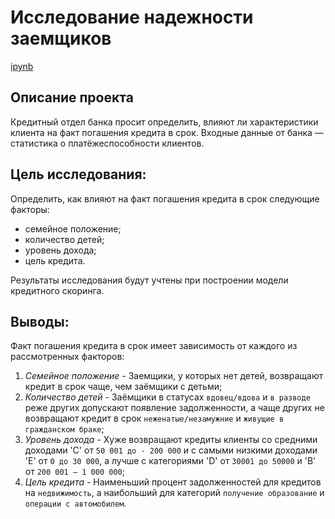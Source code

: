 # Исследование надежности заемщиков

[ipynb](https://nbviewer.jupyter.org/github/AlexVarnik/data-analyst/blob/main/DA_002_data_preprocessing/DA_002_data_preprocessing.ipynb)


## Описание проекта

Кредитный отдел банка просит определить, влияют ли характеристики клиента на факт погашения кредита в срок. Входные данные от банка — статистика о платёжеспособности клиентов.

## Цель исследования:

Определить, как влияют на факт погашения кредита в срок следующие факторы:
- семейное положение;
- количество детей;
- уровень дохода;
- цель кредита. 

Результаты исследования будут учтены при построении модели кредитного скоринга.

## Выводы:

Факт погашения кредита в срок имеет зависимость от каждого из рассмотренных факторов:

1. *Семейное положение* - Заемщики, у которых нет детей, возвращают кредит в срок чаще, чем заёмщики с детьми;
2. *Количество детей* - Заёмщики в статусах `вдовец/вдова` и `в разводе` реже других допускают появление задолженности, а чаще других не возвращают кредит в срок `неженатые/незамужние` и `живущие в гражданском браке`;
3. *Уровень дохода* - Хуже возвращают кредиты клиенты со средними доходами 'C' от `50 001 до - 200 000` и с самыми низкими доходами 'E' от `0 до 30 000`, а лучше с категориями 'D' от `30001 до 50000` и 'B' от `200 001 – 1 000 000`;
4. *Цель кредита* - Наименьший процент задолженностей для кредитов на `недвижимость`, а наибольший для категорий `получение образование` и `операции с автомобилем`.